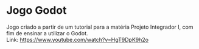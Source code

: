 # Jogo Godot #
Jogo criado a partir de um tutorial para a matéria Projeto Integrador I, com fim de ensinar a utilizar o Godot.  
Link: https://www.youtube.com/watch?v=HgT9DpK9h2o

